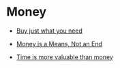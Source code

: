 # Money


 - [Buy just what you need](../Buy%20just%20what%20you%20need/index.md)
    
 - [Money is a Means, Not an End](../Money%20is%20a%20Means,%20Not%20an%20End/index.md)
    
 - [Time is more valuable than money](../Time%20is%20more%20valuable%20than%20money/index.md)
    
